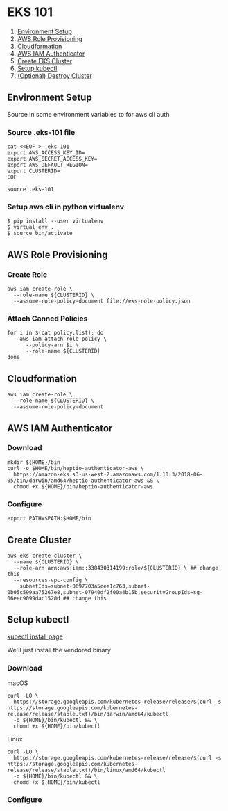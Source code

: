 # EKS 101
1. [Environment Setup](#environment-setup)
2. [AWS Role Provisioning](#aws-role-provisioning)
3. [Cloudformation](#cloudformation)
4. [AWS IAM Authenticator](#aws-iam-authenticator)
5. [Create EKS Cluster](#create-eks-cluster)
6. [Setup kubectl](#setup-kubectl)
7. [(Optional) Destroy Cluster](#destroy-cluster)

## Environment Setup
Source in some environment variables to for aws cli auth

### Source .eks-101 file
```
cat <<EOF > .eks-101
export AWS_ACCESS_KEY_ID=
export AWS_SECRET_ACCESS_KEY=
export AWS_DEFAULT_REGION=
export CLUSTERID=
EOF

source .eks-101
```

### Setup aws cli in python virtualenv
```
$ pip install --user virtualenv
$ virtual env .
$ source bin/activate
```

## AWS Role Provisioning


### Create Role
```
aws iam create-role \
  --role-name ${CLUSTERID} \
  --assume-role-policy-document file://eks-role-policy.json 
```

### Attach Canned Policies
```
for i in $(cat policy.list); do
    aws iam attach-role-policy \
      --policy-arn $i \
      --role-name ${CLUSTERID}
done
```

## Cloudformation
```
aws iam create-role \
  --role-name ${CLUSTERID} \
  --assume-role-policy-document
```

## AWS IAM Authenticator

### Download
```
mkdir ${HOME}/bin
curl -o $HOME/bin/heptio-authenticator-aws \
  https://amazon-eks.s3-us-west-2.amazonaws.com/1.10.3/2018-06-05/bin/darwin/amd64/heptio-authenticator-aws && \
  chmod +x ${HOME}/bin/heptio-authenticator-aws
```

### Configure
```
export PATH=$PATH:$HOME/bin
```

## Create Cluster
```
aws eks create-cluster \
  --name ${CLUSTERID} \
  --role-arn arn:aws:iam::338430314199:role/${CLUSTERID} \ ## change this
  --resources-vpc-config \
    subnetIds=subnet-0697703a5cee1c763,subnet-0b05c599aa75267e8,subnet-07940df2f00a4b15b,securityGroupIds=sg-06eec9099dac1520d ## change this
```

## Setup kubectl
[kubectl install page](https://kubernetes.io/docs/tasks/tools/install-kubectl)

We'll just install the vendored binary

### Download
macOS
```
curl -LO \
  https://storage.googleapis.com/kubernetes-release/release/$(curl -s https://storage.googleapis.com/kubernetes-release/release/stable.txt)/bin/darwin/amd64/kubectl
  -o ${HOME}/bin/kubectl && \
  chomd +x ${HOME}/bin/kubectl
```

Linux
```
curl -LO \
  https://storage.googleapis.com/kubernetes-release/release/$(curl -s https://storage.googleapis.com/kubernetes-release/release/stable.txt)/bin/linux/amd64/kubectl
  -o ${HOME}/bin/kubectl && \
  chomd +x ${HOME}/bin/kubectl
```

### Configure
